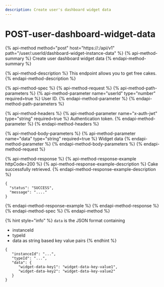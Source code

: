 ```yaml
---
description: Create user's dashboard widget data
---
```


# POST-user-dashboard-widget-data

{% api-method method="post" host="https://<host>:<port>/api/v1" path="/user/:userId/dashboard-widget-instance-data" %}
{% api-method-summary %}
Create user dashboard widget data
{% endapi-method-summary %}

{% api-method-description %}
This endpoint allows you to get free cakes.
{% endapi-method-description %}

{% api-method-spec %}
{% api-method-request %}
{% api-method-path-parameters %}
{% api-method-parameter name="userId" type="number" required=true %}
User ID.
{% endapi-method-parameter %}
{% endapi-method-path-parameters %}

{% api-method-headers %}
{% api-method-parameter name="x-auth-jwt" type="string" required=true %}
Authentication token.
{% endapi-method-parameter %}
{% endapi-method-headers %}

{% api-method-body-parameters %}
{% api-method-parameter name="data" type="string" required=true %}
Widget data
{% endapi-method-parameter %}
{% endapi-method-body-parameters %}
{% endapi-method-request %}

{% api-method-response %}
{% api-method-response-example httpCode=200 %}
{% api-method-response-example-description %}
Cake successfully retrieved.
{% endapi-method-response-example-description %}

```
{
  "status": "SUCCESS",
  "message": "...."
}
```
{% endapi-method-response-example %}
{% endapi-method-response %}
{% endapi-method-spec %}
{% endapi-method %}

{% hint style="info" %}
`data` is the JSON format containing

* instanceId
* typeId
* data as string based key value pairs
{% endhint %}

```text
{
   "instanceId": "...",
   "typeId": "...",
   "data": {
      "widget-data-key1": "widget-data-key-value1",
      "widget-data-key2": "widget-data-key-value2"
   }
}
```

